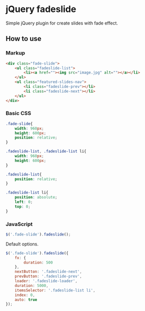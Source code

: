 # jQuery fadeslide

Simple jQuery plugin for create slides with fade effect.

## How to use

### Markup

```html
<div class="fade-slide">
    <ul class="fadeslide-list">
        <li><a href=""><img src="image.jpg" alt=""></a></li>
    </ul>
    <ul class="featured-slides-nav">
        <li class="fadeslide-prev"></li>
        <li class="fadeslide-next"></li>
    </ul>
</div>
```

### Basic CSS
```css
.fade-slide{
    width: 960px;
    height: 600px;
    position: relative;
}

.fadeslide-list, .fadeslide-list li{
    width: 960px;
    height: 600px;
}

.fadeslide-list{
    position: relative;
}

.fadeslide-list li{
    position: absolute;
    left: 0;
    top: 0;
}
```

### JavaScript

```javascript
$('.fade-slide').fadeslide();
```

Default options.

```javascript
$('.fade-slide').fadeslide({
    fx: {
        duration: 500
    },
    nextButton: '.fadeslide-next',
    prevButton: '.fadeslide-prev',
    loader: '.fadeslide-loader',
    duration: 5000,
    itemsSelector: '.fadeslide-list li',
    index: 0,
    auto: true
});
```
